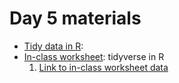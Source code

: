 # Day 5 materials

* [Tidy data in R]():
* [In-class worksheet](): tidyverse in R
  1. [Link to in-class worksheet data](https://utexas.box.com/s/03xrlwixyoxmxtpxnlhx6oz6gbap8ice)
